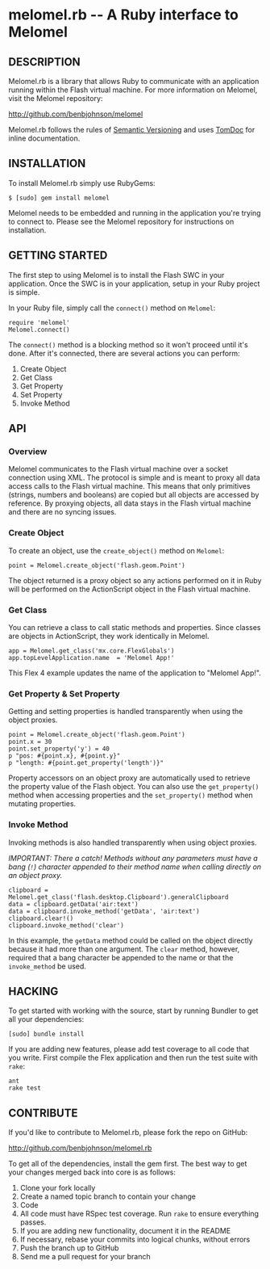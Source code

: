 melomel.rb -- A Ruby interface to Melomel
=========================================

## DESCRIPTION

Melomel.rb is a library that allows Ruby to communicate with an application
running within the Flash virtual machine. For more information on Melomel,
visit the Melomel repository:

http://github.com/benbjohnson/melomel

Melomel.rb follows the rules of [Semantic Versioning](http://semver.org/) and
uses [TomDoc](http://tomdoc.org/) for inline documentation.


## INSTALLATION

To install Melomel.rb simply use RubyGems:

    $ [sudo] gem install melomel

Melomel needs to be embedded and running in the application you're trying to
connect to. Please see the Melomel repository for instructions on installation.


## GETTING STARTED

The first step to using Melomel is to install the Flash SWC in your application.
Once the SWC is in your application, setup in your Ruby project is simple.

In your Ruby file, simply call the `connect()` method on `Melomel`:

	require 'melomel'
	Melomel.connect()

The `connect()` method is a blocking method so it won't proceed until it's done.
After it's connected, there are several actions you can perform:

1. Create Object
1. Get Class
1. Get Property
1. Set Property
1. Invoke Method

## API

### Overview

Melomel communicates to the Flash virtual machine over a socket connection
using XML. The protocol is simple and is meant to proxy all data access calls
to the Flash virtual machine. This means that only primitives (strings, numbers
and booleans) are copied but all objects are accessed by reference. By proxying
objects, all data stays in the Flash virtual machine and there are no syncing
issues.

### Create Object

To create an object, use the `create_object()` method on `Melomel`:

    point = Melomel.create_object('flash.geom.Point')

The object returned is a proxy object so any actions performed on it in Ruby
will be performed on the ActionScript object in the Flash virtual machine.

### Get Class

You can retrieve a class to call static methods and properties. Since classes
are objects in ActionScript, they work identically in Melomel.

    app = Melomel.get_class('mx.core.FlexGlobals')
    app.topLevelApplication.name  = 'Melomel App!'

This Flex 4 example updates the name of the application to "Melomel App!".

### Get Property & Set Property

Getting and setting properties is handled transparently when using the object
proxies.

    point = Melomel.create_object('flash.geom.Point')
    point.x = 30
    point.set_property('y') = 40
	p "pos: #{point.x}, #{point.y}"
	p "length: #{point.get_property('length')}"

Property accessors on an object proxy are automatically used to retrieve the
property value of the Flash object. You can also use the `get_property()`
method when accessing properties and the `set_property()` method when mutating
properties.

### Invoke Method

Invoking methods is also handled transparently when using object proxies.

_IMPORTANT: There a catch! Methods without any parameters must have a bang
(`!`) character appended to their method name when calling directly on an
object proxy._

	clipboard = Melomel.get_class('flash.desktop.Clipboard').generalClipboard
	data = clipboard.getData('air:text')
	data = clipboard.invoke_method('getData', 'air:text')
	clipboard.clear!()
	clipboard.invoke_method('clear')

In this example, the `getData` method could be called on the object directly
because it had more than one argument. The `clear` method, however, required
that a bang character be appended to the name or that the `invoke_method` be
used.


## HACKING

To get started with working with the source, start by running Bundler to get all
your dependencies:

	[sudo] bundle install

If you are adding new features, please add test coverage to all code that you
write. First compile the Flex application and then run the test suite with
`rake`:

	ant
	rake test


## CONTRIBUTE

If you'd like to contribute to Melomel.rb, please fork the repo on GitHub:

http://github.com/benbjohnson/melomel.rb

To get all of the dependencies, install the gem first. The best way to get
your changes merged back into core is as follows:

1. Clone your fork locally
1. Create a named topic branch to contain your change
1. Code
1. All code must have RSpec test coverage. Run `rake` to ensure everything
   passes.
1. If you are adding new functionality, document it in the README
1. If necessary, rebase your commits into logical chunks, without errors
1. Push the branch up to GitHub
1. Send me a pull request for your branch